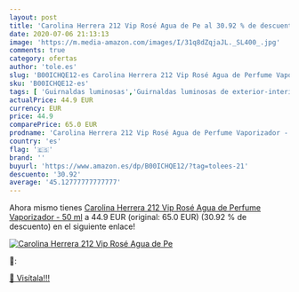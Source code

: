 ```yaml
---
layout: post
title: 'Carolina Herrera 212 Vip Rosé Agua de Pe al 30.92 % de descuento'
date: 2020-07-06 21:13:13
image: 'https://m.media-amazon.com/images/I/31q8dZqjaJL._SL400_.jpg'
comments: true
category: ofertas
author: 'tole.es'
slug: 'B00ICHQE12-es Carolina Herrera 212 Vip Rosé Agua de Perfume Vaporizador...'
sku: 'B00ICHQE12-es'
tags: [ 'Guirnaldas luminosas','Guirnaldas luminosas de exterior-interior','Guirnaldas luminosas de interior','Iluminación','agua','de','perfume', ]
actualPrice: 44.9 EUR
currency: EUR
price: 44.9
comparePrice: 65.0 EUR
prodname: 'Carolina Herrera 212 Vip Rosé Agua de Perfume Vaporizador - 50 ml'
country: 'es'
flag: '🇪🇸'
brand: ''
buyurl: 'https://www.amazon.es/dp/B00ICHQE12/?tag=tolees-21'
descuento: '30.92'
average: '45.12777777777777'
---
```


Ahora mismo tienes [Carolina Herrera 212 Vip Rosé Agua de Perfume Vaporizador - 50 ml](https://www.amazon.es/dp/B00ICHQE12/?tag=tolees-21) a 44.9 EUR (original: 65.0 EUR) (30.92 %  de descuento) en el siguiente enlace!

[![Carolina Herrera 212 Vip Rosé Agua de Pe](https://m.media-amazon.com/images/I/31q8dZqjaJL._SL400_.jpg)](https://www.amazon.es/dp/B00ICHQE12/?tag=tolees-21)

🔎:


[🛒 Visítala!!!](https://www.amazon.es/dp/B00ICHQE12/?tag=tolees-21)
